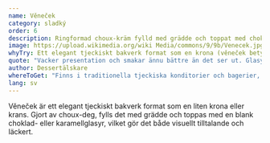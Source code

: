 ```yaml
---
name: Věneček
category: sladký
order: 6
description: Ringformad choux-kräm fylld med grädde och toppat med choklad- eller karamellglasyr
image: https://upload.wikimedia.org/wiki Media/commons/9/9b/Venecek.jpg
whyTry: Ett elegant tjeckiskt bakverk format som en krona (věneček betyder "liten krans"). Gjort av choux-deg, fyllt med grädde och vackert glaserat. En stapelvara i tjeckiska konditorier och perfekt för speciella tillfällen.
quote: "Vacker presentation och smakar ännu bättre än det ser ut. Glasyren tillför den perfekta sötman!"
author: Dessertälskare
whereToGet: "Finns i traditionella tjeckiska konditorier och bagerier, särskilt populärt på Cukrárna-platser"
lang: sv
---
```


Věneček är ett elegant tjeckiskt bakverk format som en liten krona eller krans. Gjort av choux-deg, fylls det med grädde och toppas med en blank choklad- eller karamellglasyr, vilket gör det både visuellt tilltalande och läckert.